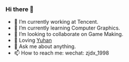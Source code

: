### Hi there 👋

<!--
**zjdx1998/zjdx1998** is a ✨ _special_ ✨ repository because its `README.md` (this file) appears on your GitHub profile.

Here are some ideas to get you started:

- 🔭 I’m currently working on ...
- 🌱 I’m currently learning ...
- 👯 I’m looking to collaborate on ...
- 🤔 I’m looking for help with ...
- 💬 Ask me about ...
- 📫 How to reach me: ...
- 😄 Pronouns: ...
- ⚡ Fun fact: ...
-->

- 🔭 I’m currently working at Tencent.
- 🌱 I’m currently learning Computer Graphics.
- 👯 I’m looking to collaborate on Game Making. 
- 🤔 Loving [Yuhan](https://github.com/YuhanYue)
- 💬 Ask me about anything.
- 📫 How to reach me: wechat: zjdx_1998
<!--
- 😄 Pronouns: ...
- ⚡ Fun fact: ...
-->
